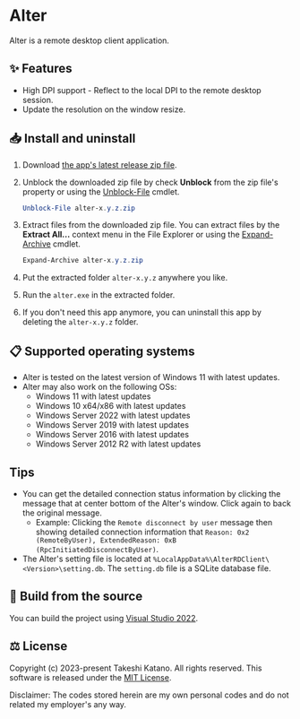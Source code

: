 # Alter

Alter is a remote desktop client application.

## ✨ Features

- High DPI support - Reflect to the local DPI to the remote desktop session.
- Update the resolution on the window resize.

## 📥 Install and uninstall

1. Download [the app's latest release zip file](https://github.com/tksh164/alter-rdp-client/releases/latest).

2. Unblock the downloaded zip file by check **Unblock** from the zip file's property or using the [Unblock-File](https://learn.microsoft.com/en-us/powershell/module/microsoft.powershell.utility/unblock-file) cmdlet.
    
    ```powershell
    Unblock-File alter-x.y.z.zip
    ```
    
3. Extract files from the downloaded zip file. You can extract files by the **Extract All...** context menu in the File Explorer or using the [Expand-Archive](https://learn.microsoft.com/en-us/powershell/module/microsoft.powershell.archive/expand-archive) cmdlet.

    ```powershell
    Expand-Archive alter-x.y.z.zip
    ```

4. Put the extracted folder `alter-x.y.z` anywhere you like.

5. Run the `alter.exe` in the extracted folder.

6. If you don't need this app anymore, you can uninstall this app by deleting the `alter-x.y.z` folder.

## 📋 Supported operating systems

- Alter is tested on the latest version of Windows 11 with latest updates.
- Alter may also work on the following OSs:
    - Windows 11 with latest updates
    - Windows 10 x64/x86 with latest updates
    - Windows Server 2022 with latest updates
    - Windows Server 2019 with latest updates
    - Windows Server 2016 with latest updates
    - Windows Server 2012 R2 with latest updates

## Tips

- You can get the detailed connection status information by clicking the message that at center bottom of the Alter's window. Click again to back the original message.
    - Example: Clicking the `Remote disconnect by user` message then showing detailed connection information that `Reason: 0x2 (RemoteByUser), ExtendedReason: 0xB (RpcInitiatedDisconnectByUser)`.
- The Alter's setting file is located at `%LocalAppData%\AlterRDClient\<Version>\setting.db`. The `setting.db` file is a SQLite database file.

## 🔨 Build from the source

You can build the project using [Visual Studio 2022](https://visualstudio.microsoft.com/).

## ⚖️ License

Copyright (c) 2023-present Takeshi Katano. All rights reserved. This software is released under the [MIT License](https://github.com/tksh164/alter-rdp-client/blob/main/LICENSE).

Disclaimer: The codes stored herein are my own personal codes and do not related my employer's any way.
